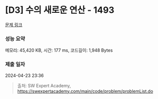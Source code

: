 # [D3] 수의 새로운 연산 - 1493 

[문제 링크](https://swexpertacademy.com/main/code/problem/problemDetail.do?contestProbId=AV2b-QGqADMBBASw) 

### 성능 요약

메모리: 45,420 KB, 시간: 177 ms, 코드길이: 1,948 Bytes

### 제출 일자

2024-04-23 23:36



> 출처: SW Expert Academy, https://swexpertacademy.com/main/code/problem/problemList.do